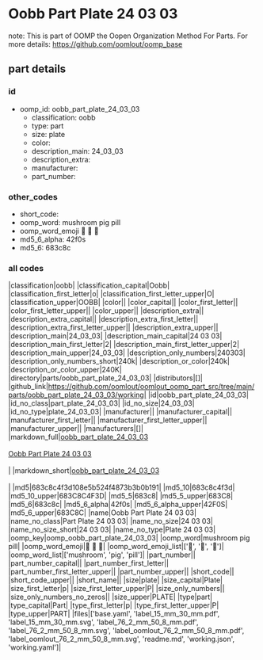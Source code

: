 # Oobb Part Plate 24 03 03  

note: This is part of OOMP the Oopen Organization Method For Parts. For more details: https://github.com/oomlout/oomp_base

##  part details





### id
* oomp_id: oobb_part_plate_24_03_03
  * classification: oobb
  * type: part
  * size: plate
  * color: 
  * description_main: 24_03_03
  * description_extra: 
  * manufacturer: 
  * part_number: 

### other_codes
* short_code: 
* oomp_word: mushroom pig pill
* oomp_word_emoji :mushroom: :pig: :pill:
* md5_6_alpha: 42f0s
* md5_6: 683c8c

### all codes 
|classification|oobb|
|classification_capital|Oobb|
|classification_first_letter|o|
|classification_first_letter_upper|O|
|classification_upper|OOBB|
|color||
|color_capital||
|color_first_letter||
|color_first_letter_upper||
|color_upper||
|description_extra||
|description_extra_capital||
|description_extra_first_letter||
|description_extra_first_letter_upper||
|description_extra_upper||
|description_main|24_03_03|
|description_main_capital|24 03 03|
|description_main_first_letter|2|
|description_main_first_letter_upper|2|
|description_main_upper|24_03_03|
|description_only_numbers|240303|
|description_only_numbers_short|240k|
|description_or_color|240k|
|description_or_color_upper|240K|
|directory|parts/oobb_part_plate_24_03_03|
|distributors|[]|
|github_link|https://github.com/oomlout/oomlout_oomp_part_src/tree/main/parts/oobb_part_plate_24_03_03/working|
|id|oobb_part_plate_24_03_03|
|id_no_class|part_plate_24_03_03|
|id_no_size|24_03_03|
|id_no_type|plate_24_03_03|
|manufacturer||
|manufacturer_capital||
|manufacturer_first_letter||
|manufacturer_first_letter_upper||
|manufacturer_upper||
|manufacturers|[]|
|markdown_full|[oobb_part_plate_24_03_03](https://github.com/oomlout/oomlout_oomp_part_src/tree/main/parts/oobb_part_plate_24_03_03/working)<br>[](https://github.com/oomlout/oomlout_oomp_part_src/tree/main/parts/oobb_part_plate_24_03_03/working)<br>[Oobb Part Plate 24 03 03](https://github.com/oomlout/oomlout_oomp_part_src/tree/main/parts/oobb_part_plate_24_03_03/working)<br><br>|
|markdown_short|[oobb_part_plate_24_03_03](https://github.com/oomlout/oomlout_oomp_part_src/tree/main/parts/oobb_part_plate_24_03_03/working)<br><br>|
|md5|683c8c4f3d108e5b524f4873b3b0b191|
|md5_10|683c8c4f3d|
|md5_10_upper|683C8C4F3D|
|md5_5|683c8|
|md5_5_upper|683C8|
|md5_6|683c8c|
|md5_6_alpha|42f0s|
|md5_6_alpha_upper|42F0S|
|md5_6_upper|683C8C|
|name|Oobb Part Plate 24 03 03|
|name_no_class|Part Plate 24 03 03|
|name_no_size|24 03 03|
|name_no_size_short|24 03 03|
|name_no_type|Plate 24 03 03|
|oomp_key|oomp_oobb_part_plate_24_03_03|
|oomp_word|mushroom pig pill|
|oomp_word_emoji|:mushroom: :pig: :pill:|
|oomp_word_emoji_list|[':mushroom:', ':pig:', ':pill:']|
|oomp_word_list|['mushroom', 'pig', 'pill']|
|part_number||
|part_number_capital||
|part_number_first_letter||
|part_number_first_letter_upper||
|part_number_upper||
|short_code||
|short_code_upper||
|short_name||
|size|plate|
|size_capital|Plate|
|size_first_letter|p|
|size_first_letter_upper|P|
|size_only_numbers||
|size_only_numbers_no_zeros||
|size_upper|PLATE|
|type|part|
|type_capital|Part|
|type_first_letter|p|
|type_first_letter_upper|P|
|type_upper|PART|
|files|['base.yaml', 'label_15_mm_30_mm.pdf', 'label_15_mm_30_mm.svg', 'label_76_2_mm_50_8_mm.pdf', 'label_76_2_mm_50_8_mm.svg', 'label_oomlout_76_2_mm_50_8_mm.pdf', 'label_oomlout_76_2_mm_50_8_mm.svg', 'readme.md', 'working.json', 'working.yaml']|
